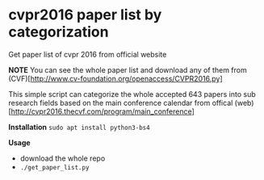 # cvpr2016 paper list by categorization

Get paper list of cvpr 2016 from official website

**NOTE**
You can see the whole paper list and download any of them from (CVF)[http://www.cv-foundation.org/openaccess/CVPR2016.py]

This simple script can categorize the whole accepted 643 papers into sub research fields
based on the main conference calendar from offical (web)[http://cvpr2016.thecvf.com/program/main_conference]

**Installation**
`sudo apt install python3-bs4`

**Usage**
- download the whole repo
- `./get_paper_list.py`
